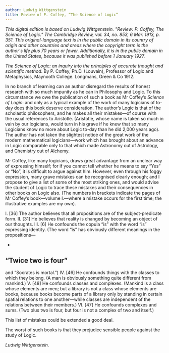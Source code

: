 ```yaml
---
author: Ludwig Wittgenstein
title: Review of P. Coffey, “The Science of Logic”
---
```


_This digital edition is based on Ludwig Wittgenstein. "Review: P. Coffey, *The Science of Logic*." *The Cambridge Review*, vol. 34, no. 853, 6 Mar. 1913, p. 351. This original-language text is in the public domain in its country of origin and other countries and areas where the copyright term is the author's life plus 70 years or fewer. Additionally, it is in the public domain in the United States, because it was published before 1 January 1927._

*The Science of Logic: an inquiry into the principles of accurate thought and scientific method*. By P. Coffey, Ph.D. (Louvain), Professor of Logic and Metaphysics, Maynooth College. Longmans, Green & Co 1912.

In no branch of learning can an author disregard the results of honest research with so much impunity as he can in Philosophy and Logic. To this circumstance we owe the publication of such a book as Mr Coffey’s *Science of Logic*: and only as a typical example of the work of many logicians of to-day does this book deserve consideration. The author’s Logic is that of the scholastic philosophers, and he makes all their mistakes—of course with the usual references to Aristotle. (Aristotle, whose name is taken so much in vain by our logicians, would turn in his grave if he knew that so many Logicians know no more about Logic to-day than he did 2,000 years ago). The author has not taken the slightest notice of the great work of the modern mathematical logicians—work which has brought about an advance in Logic comparable only to that which made Astronomy out of Astrology, and Chemistry out of Alchemy.

Mr Coffey, like many logicians, draws great advantage from an unclear way of expressing himself; for if you cannot tell whether he means to say “Yes” or “No”, it is difficult to argue against him. However, even through his foggy expression, many grave mistakes can be recognised clearly enough; and I propose to give a list of some of the most striking ones, and would advise the student of Logic to trace these mistakes and their consequences in other books on Logic also. (The numbers in brackets indicate the pages of Mr Coffey’s book—volume I.—where a mistake occurs for the first time; the illustrative examples are my own).

I.
[36] The author believes that all propositions are of the subject-predicate form.
II.
[31] He believes that reality is changed by becoming an object of our thoughts.
III.
[6] He confounds the copula “is” with the word “is” expressing identity. (The word “is” has obviously different meanings in the propositions—

-
“Twice two is four”
-
and “Socrates is mortal.”)
IV.
[46] He confounds things with the classes to which they belong. (A man is obviously something quite different from mankind.)
V.
[48] He confounds classes and complexes. (Mankind is a class whose elements are men; but a library is not a class whose elements are books, because books become parts of a library only by standing in certain spatial relations to one another—while classes are independent of the relations between their members.)
VI.
[47] He confounds complexes and sums. (Two plus two is four, but four is not a complex of two and itself.)

This list of mistakes could be extended a good deal.

The worst of such books is that they prejudice sensible people against the study of Logic.

*Ludwig Wittgenstein.*
